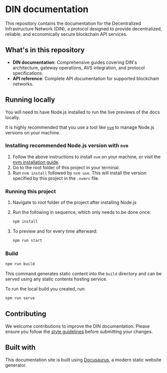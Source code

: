 # DIN documentation

This repository contains the documentation for the Decentralized Infrastructure Network (DIN), a protocol designed to provide decentralized, reliable, and economically secure blockchain API services.

## What's in this repository

- **DIN documentation**: Comprehensive guides covering DIN's architecture, gateway operations, AVS integration, and protocol specifications.
- **API reference**: Complete API documentation for supported blockchain networks.


## Running locally

You will need to have Node.js installed to run the live previews of the docs locally.


It is highly recommended that you use a tool like [`nvm`](https://github.com/nvm-sh/nvm#installing-and-updating)
to manage Node.js versions on your machine.

### Installing recommended Node.js version with `nvm`

1. Follow the above instructions to install `nvm` on your machine, or visit the [nvm installation guide](https://github.com/nvm-sh/nvm#installing-and-updating).
2. Go to the root folder of this project in your terminal.
3. Run `nvm install` followed by `nvm use`. This will install the version specified by this project in the `.nvmrc` file.

### Running this project

1. Navigate to root folder of the project after installing Node.js
2. Run the following in sequence, which only needs to be done once:

   ```bash
   npm install
   ```

3. To preview and for every time afterward:

   ```bash
   npm run start
   ```

### Build

   ```bash
   npm run build
   ```

This command generates static content into the `build` directory and can be served using any static contents hosting service.

To run the local build you created, run:

   ```bash
   npm run serve
   ```

## Contributing

We welcome contributions to improve the DIN documentation. Please ensure you follow the
[style guidelines](https://docs-template.consensys.io/contribute/style-guide) before
submitting your changes.

## Built with

This documentation site is built using [Docusaurus](https://docusaurus.io/), a modern static website generator.
